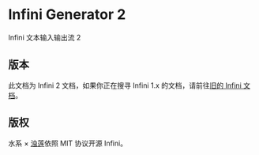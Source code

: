 # Infini Generator 2

Infini 文本输入输出流 2

## 版本

此文档为 Infini 2 文档，如果你正在搜寻 Infini 1.x 的文档，请前往[旧的 Infini 文档](./docs/v1.0/README.md)。

## 版权

水系 × [浊莲](https://github.com/noctisynth)依照 MIT 协议开源 Infini。

